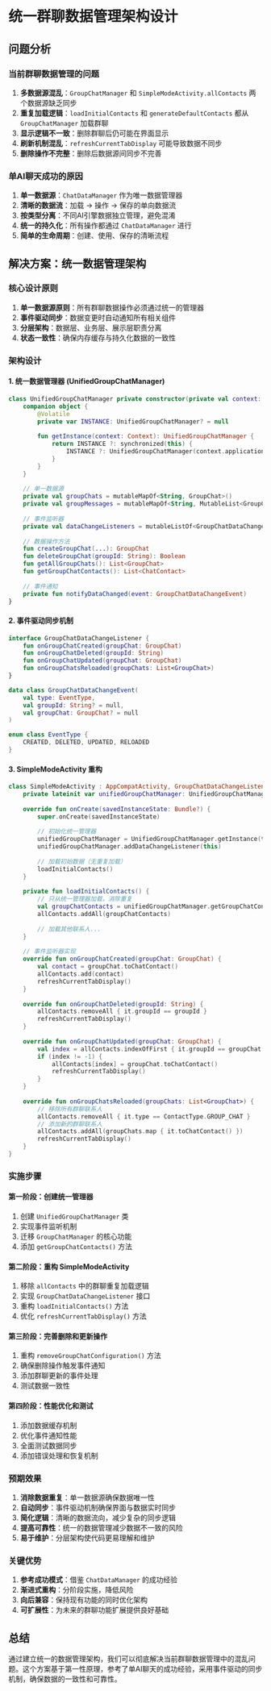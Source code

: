 # 统一群聊数据管理架构设计

## 问题分析

### 当前群聊数据管理的问题
1. **多数据源混乱**：`GroupChatManager` 和 `SimpleModeActivity.allContacts` 两个数据源缺乏同步
2. **重复加载逻辑**：`loadInitialContacts` 和 `generateDefaultContacts` 都从 `GroupChatManager` 加载群聊
3. **显示逻辑不一致**：删除群聊后仍可能在界面显示
4. **刷新机制混乱**：`refreshCurrentTabDisplay` 可能导致数据不同步
5. **删除操作不完整**：删除后数据源间同步不完善

### 单AI聊天成功的原因
1. **单一数据源**：`ChatDataManager` 作为唯一数据管理器
2. **清晰的数据流**：加载 → 操作 → 保存的单向数据流
3. **按类型分离**：不同AI引擎数据独立管理，避免混淆
4. **统一的持久化**：所有操作都通过 `ChatDataManager` 进行
5. **简单的生命周期**：创建、使用、保存的清晰流程

## 解决方案：统一数据管理架构

### 核心设计原则
1. **单一数据源原则**：所有群聊数据操作必须通过统一的管理器
2. **事件驱动同步**：数据变更时自动通知所有相关组件
3. **分层架构**：数据层、业务层、展示层职责分离
4. **状态一致性**：确保内存缓存与持久化数据的一致性

### 架构设计

#### 1. 统一数据管理器 (UnifiedGroupChatManager)

```kotlin
class UnifiedGroupChatManager private constructor(private val context: Context) {
    companion object {
        @Volatile
        private var INSTANCE: UnifiedGroupChatManager? = null
        
        fun getInstance(context: Context): UnifiedGroupChatManager {
            return INSTANCE ?: synchronized(this) {
                INSTANCE ?: UnifiedGroupChatManager(context.applicationContext).also { INSTANCE = it }
            }
        }
    }
    
    // 单一数据源
    private val groupChats = mutableMapOf<String, GroupChat>()
    private val groupMessages = mutableMapOf<String, MutableList<GroupChatMessage>>()
    
    // 事件监听器
    private val dataChangeListeners = mutableListOf<GroupChatDataChangeListener>()
    
    // 数据操作方法
    fun createGroupChat(...): GroupChat
    fun deleteGroupChat(groupId: String): Boolean
    fun getAllGroupChats(): List<GroupChat>
    fun getGroupChatContacts(): List<ChatContact>
    
    // 事件通知
    private fun notifyDataChanged(event: GroupChatDataChangeEvent)
}
```

#### 2. 事件驱动同步机制

```kotlin
interface GroupChatDataChangeListener {
    fun onGroupChatCreated(groupChat: GroupChat)
    fun onGroupChatDeleted(groupId: String)
    fun onGroupChatUpdated(groupChat: GroupChat)
    fun onGroupChatsReloaded(groupChats: List<GroupChat>)
}

data class GroupChatDataChangeEvent(
    val type: EventType,
    val groupId: String? = null,
    val groupChat: GroupChat? = null
)

enum class EventType {
    CREATED, DELETED, UPDATED, RELOADED
}
```

#### 3. SimpleModeActivity 重构

```kotlin
class SimpleModeActivity : AppCompatActivity, GroupChatDataChangeListener {
    private lateinit var unifiedGroupChatManager: UnifiedGroupChatManager
    
    override fun onCreate(savedInstanceState: Bundle?) {
        super.onCreate(savedInstanceState)
        
        // 初始化统一管理器
        unifiedGroupChatManager = UnifiedGroupChatManager.getInstance(this)
        unifiedGroupChatManager.addDataChangeListener(this)
        
        // 加载初始数据（无重复加载）
        loadInitialContacts()
    }
    
    private fun loadInitialContacts() {
        // 只从统一管理器加载，消除重复
        val groupChatContacts = unifiedGroupChatManager.getGroupChatContacts()
        allContacts.addAll(groupChatContacts)
        
        // 加载其他联系人...
    }
    
    // 事件监听器实现
    override fun onGroupChatCreated(groupChat: GroupChat) {
        val contact = groupChat.toChatContact()
        allContacts.add(contact)
        refreshCurrentTabDisplay()
    }
    
    override fun onGroupChatDeleted(groupId: String) {
        allContacts.removeAll { it.groupId == groupId }
        refreshCurrentTabDisplay()
    }
    
    override fun onGroupChatUpdated(groupChat: GroupChat) {
        val index = allContacts.indexOfFirst { it.groupId == groupChat.id }
        if (index != -1) {
            allContacts[index] = groupChat.toChatContact()
            refreshCurrentTabDisplay()
        }
    }
    
    override fun onGroupChatsReloaded(groupChats: List<GroupChat>) {
        // 移除所有群聊联系人
        allContacts.removeAll { it.type == ContactType.GROUP_CHAT }
        // 添加新的群聊联系人
        allContacts.addAll(groupChats.map { it.toChatContact() })
        refreshCurrentTabDisplay()
    }
}
```

### 实施步骤

#### 第一阶段：创建统一管理器
1. 创建 `UnifiedGroupChatManager` 类
2. 实现事件监听机制
3. 迁移 `GroupChatManager` 的核心功能
4. 添加 `getGroupChatContacts()` 方法

#### 第二阶段：重构 SimpleModeActivity
1. 移除 `allContacts` 中的群聊重复加载逻辑
2. 实现 `GroupChatDataChangeListener` 接口
3. 重构 `loadInitialContacts()` 方法
4. 优化 `refreshCurrentTabDisplay()` 方法

#### 第三阶段：完善删除和更新操作
1. 重构 `removeGroupChatConfiguration()` 方法
2. 确保删除操作触发事件通知
3. 添加群聊更新的事件处理
4. 测试数据一致性

#### 第四阶段：性能优化和测试
1. 添加数据缓存机制
2. 优化事件通知性能
3. 全面测试数据同步
4. 添加错误处理和恢复机制

### 预期效果

1. **消除数据重复**：单一数据源确保数据唯一性
2. **自动同步**：事件驱动机制确保界面与数据实时同步
3. **简化逻辑**：清晰的数据流向，减少复杂的同步逻辑
4. **提高可靠性**：统一的数据管理减少数据不一致的风险
5. **易于维护**：分层架构使代码更易理解和维护

### 关键优势

1. **参考成功模式**：借鉴 `ChatDataManager` 的成功经验
2. **渐进式重构**：分阶段实施，降低风险
3. **向后兼容**：保持现有功能的同时优化架构
4. **可扩展性**：为未来的群聊功能扩展提供良好基础

## 总结

通过建立统一的数据管理架构，我们可以彻底解决当前群聊数据管理中的混乱问题。这个方案基于第一性原理，参考了单AI聊天的成功经验，采用事件驱动的同步机制，确保数据的一致性和可靠性。